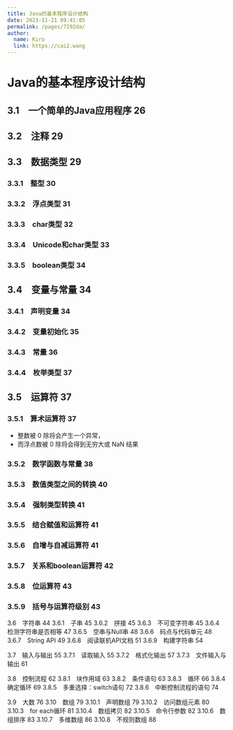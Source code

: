 ```yaml
---
title: Java的基本程序设计结构
date: 2023-11-21 09:41:05
permalink: /pages/7292da/
author: 
  name: Kiro
  link: https://cai2.wang
---
```

# Java的基本程序设计结构

## 3.1　一个简单的Java应用程序 26



## 3.2　注释 29



## 3.3　数据类型 29

### 3.3.1　整型 30

### 3.3.2　浮点类型 31

### 3.3.3　char类型 32

### 3.3.4　Unicode和char类型 33

### 3.3.5　boolean类型 34



## 3.4　变量与常量 34

### 3.4.1　声明变量 34

### 3.4.2　变量初始化 35

### 3.4.3　常量 36

### 3.4.4　枚举类型 37



## 3.5　运算符 37

### 3.5.1　算术运算符 37

- 整数被 0 除将会产生一个异常，
- 而浮点数被 0 除将会得到无穷大或 NaN 结果

### 3.5.2　数学函数与常量 38

### 3.5.3　数值类型之间的转换 40

### 3.5.4　强制类型转换 41

### 3.5.5　结合赋值和运算符 41

### 3.5.6　自增与自减运算符 41

### 3.5.7　关系和boolean运算符 42

### 3.5.8　位运算符 43

### 3.5.9　括号与运算符级别 43



3.6　字符串 44
3.6.1　子串 45
3.6.2　拼接 45
3.6.3　不可变字符串 45
3.6.4　检测字符串是否相等 47
3.6.5　空串与Null串 48
3.6.6　码点与代码单元 48
3.6.7　String API 49
3.6.8　阅读联机API文档 51
3.6.9　构建字符串 54

3.7　输入与输出 55
3.7.1　读取输入 55
3.7.2　格式化输出 57
3.7.3　文件输入与输出 61

3.8　控制流程 62
3.8.1　块作用域 63
3.8.2　条件语句 63
3.8.3　循环 66
3.8.4　确定循环 69
3.8.5　多重选择：switch语句 72
3.8.6　中断控制流程的语句 74

3.9　大数 76
3.10　数组 79
3.10.1　声明数组 79
3.10.2　访问数组元素 80
3.10.3　for each循环 81
3.10.4　数组拷贝 82
3.10.5　命令行参数 82
3.10.6　数组排序 83
3.10.7　多维数组 86
3.10.8　不规则数组 88